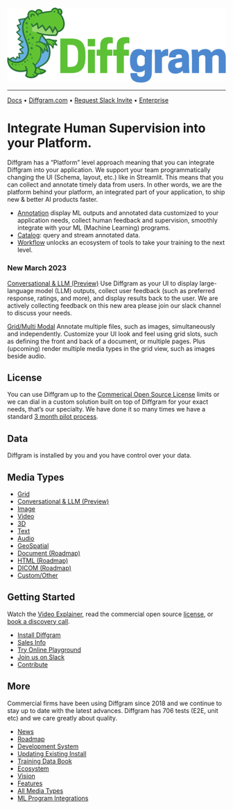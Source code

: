
![](./github_assets/DiffgramLogoVECTOR.svg)


_________________

[Docs](https://diffgram.readme.io/docs)
•
[Diffgram.com](https://diffgram.com/)
•
[Request Slack Invite](https://www.jotform.com/form/222377866413058)
•
[Enterprise](https://diffgram.com/main/enterprise)

# Integrate Human Supervision into your Platform.
Diffgram has a “Platform” level approach meaning that you can integrate Diffgram into your application. We support your team programmatically changing the UI (Schema, layout, etc.) like in Streamlit. This means that you can collect and annotate timely data from users. In other words, we are the platform behind your platform, an integrated part of your application, to ship new & better AI products faster.

* [Annotation](https://diffgram.com/main/product) display ML outputs and annotated data customized to your application needs, collect human feedback and supervision, smoothly integrate with your ML (Machine Learning) programs.
* [Catalog](https://diffgram.com/main/catalog): query and stream annotated data.
* [Workflow](https://diffgram.com/main/workflow-product) unlocks an ecosystem of tools to take your training to the next level.

### New March 2023 
[Conversational & LLM (Preview)](https://diffgram.readme.io/docs/conversational-annotation)
Use Diffgram as your UI to display large-language model (LLM) outputs, collect user feedback (such as preferred response, ratings, and more), and display results back to the user. We are actively collecting feedback on this new area please join our slack channel to discuss your needs.

[Grid/Multi Modal](https://diffgram.readme.io/docs/multi-modal-annotation)
Annotate multiple files, such as images, simultaneously and independently. Customize your UI look and feel using grid slots, such as defining the front and back of a document, or multiple pages. Plus (upcoming) render multiple media types in the grid view, such as images beside audio.

## License
You can use Diffgram up to the [Commerical Open Source License](https://diffgram.readme.io/docs/license) limits or we can dial in a custom solution built on top of Diffgram for your exact needs, that’s our specialty. We have done it so many times we have a standard [3 month pilot process](https://diffgram.readme.io/docs/enterprise#pilot).

## Data
Diffgram is installed by you and you have control over your data.

## Media Types
* [Grid](https://diffgram.readme.io/docs/multi-modal-annotation)
* [Conversational & LLM (Preview)](https://diffgram.readme.io/docs/conversational-annotation)
* [Image](https://diffgram.readme.io/docs/image-annotation)
* [Video](https://diffgram.readme.io/docs/video-introduction)
* [3D](https://diffgram.readme.io/docs/3d-annotation-overview)
* [Text](https://diffgram.readme.io/docs/text-annotation)
* [Audio](https://diffgram.readme.io/docs/audio-annotation)
* [GeoSpatial](https://diffgram.readme.io/docs/geospatial-annotation)
* [Document (Roadmap)](https://diffgram.readme.io/docs/annotation#document)
* [HTML (Roadmap)](https://diffgram.readme.io/docs/annotation#html)
* [DICOM (Roadmap)](https://diffgram.readme.io/docs/annotation#dicom)
* [Custom/Other](https://diffgram.readme.io/docs/annotation#custom)

## Getting Started
Watch the [Video Explainer](https://www.youtube.com/watch?v=dws6J3bDbcU), 
read the commercial open source [license](https://github.com/diffgram/diffgram/blob/master/LICENSE.md),
or [book a discovery call](https://diffgram.com/main/contact).

* [Install Diffgram](https://diffgram.readme.io/docs/install)
* [Sales Info](https://diffgram.readme.io/docs/sales)
* [Try Online Playground](https://diffgram.com/user/data_platform/new)
* [Join us on Slack](https://www.jotform.com/form/222377866413058)
* [Contribute](https://diffgram.readme.io/docs/contribute)

## More
Commercial firms have been using Diffgram since 2018 and we continue to stay up to date with the latest advances. Diffgram has 706 tests (E2E, unit etc) and we care greatly about quality.
* [News](https://diffgram.readme.io/docs/news)
* [Roadmap](https://diffgram.readme.io/docs/roadmap)
* [Development System](https://diffgram.readme.io/docs/development-system)
* [Updating Existing Install](https://diffgram.readme.io/docs/updating-an-existing-installation)
* [Training Data Book](https://www.oreilly.com/library/view/training-data-for/9781492094517/)
* [Ecosystem](https://diffgram.readme.io/docs/ecosystem)
* [Vision](https://diffgram.readme.io/docs/vision)
* [Features](https://diffgram.readme.io/docs/versions)
* [All Media Types](https://diffgram.readme.io/docs/annotation)
* [ML Program Integrations](https://diffgram.readme.io/docs/automation-and-prelabels)



